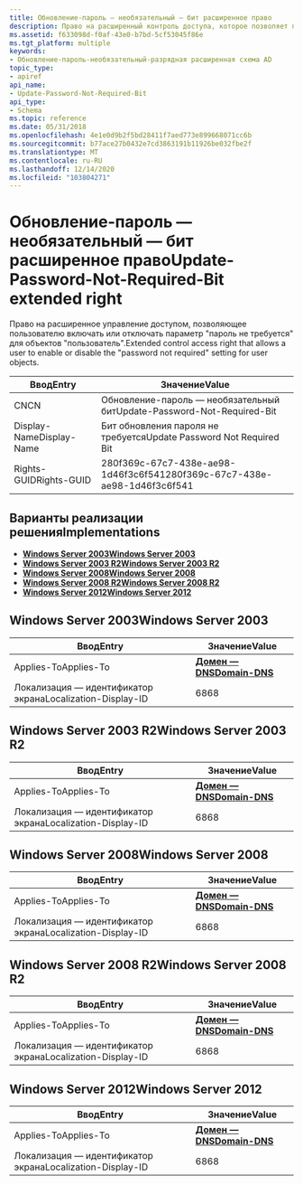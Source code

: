 ```yaml
---
title: Обновление-пароль — необязательный — бит расширенное право
description: Право на расширенный контроль доступа, которое позволяет пользователю включать или отключать пароль \ 0034; не требуется \ 0034; параметр для объектов User.
ms.assetid: f633098d-f0af-43e0-b7bd-5cf53045f86e
ms.tgt_platform: multiple
keywords:
- Обновление-пароль-необязательный-разрядная расширенная схема AD
topic_type:
- apiref
api_name:
- Update-Password-Not-Required-Bit
api_type:
- Schema
ms.topic: reference
ms.date: 05/31/2018
ms.openlocfilehash: 4e1e0d9b2f5bd28411f7aed773e899668071cc6b
ms.sourcegitcommit: b77ace27b0432e7cd3863191b11926be032fbe2f
ms.translationtype: MT
ms.contentlocale: ru-RU
ms.lasthandoff: 12/14/2020
ms.locfileid: "103804271"
---
```

# <a name="update-password-not-required-bit-extended-right"></a><span data-ttu-id="89b4b-104">Обновление-пароль — необязательный — бит расширенное право</span><span class="sxs-lookup"><span data-stu-id="89b4b-104">Update-Password-Not-Required-Bit extended right</span></span>

<span data-ttu-id="89b4b-105">Право на расширенное управление доступом, позволяющее пользователю включать или отключать параметр "пароль не требуется" для объектов "пользователь".</span><span class="sxs-lookup"><span data-stu-id="89b4b-105">Extended control access right that allows a user to enable or disable the "password not required" setting for user objects.</span></span>



| <span data-ttu-id="89b4b-106">Ввод</span><span class="sxs-lookup"><span data-stu-id="89b4b-106">Entry</span></span> | <span data-ttu-id="89b4b-107">Значение</span><span class="sxs-lookup"><span data-stu-id="89b4b-107">Value</span></span> |
|--------------|--------------------------------------|
| <span data-ttu-id="89b4b-108">CN</span><span class="sxs-lookup"><span data-stu-id="89b4b-108">CN</span></span>           | <span data-ttu-id="89b4b-109">Обновление-пароль — необязательный бит</span><span class="sxs-lookup"><span data-stu-id="89b4b-109">Update-Password-Not-Required-Bit</span></span>     |
| <span data-ttu-id="89b4b-110">Display-Name</span><span class="sxs-lookup"><span data-stu-id="89b4b-110">Display-Name</span></span> | <span data-ttu-id="89b4b-111">Бит обновления пароля не требуется</span><span class="sxs-lookup"><span data-stu-id="89b4b-111">Update Password Not Required Bit</span></span>     |
| <span data-ttu-id="89b4b-112">Rights-GUID</span><span class="sxs-lookup"><span data-stu-id="89b4b-112">Rights-GUID</span></span>  | <span data-ttu-id="89b4b-113">280f369c-67c7-438e-ae98-1d46f3c6f541</span><span class="sxs-lookup"><span data-stu-id="89b4b-113">280f369c-67c7-438e-ae98-1d46f3c6f541</span></span> |



## <a name="implementations"></a><span data-ttu-id="89b4b-114">Варианты реализации решения</span><span class="sxs-lookup"><span data-stu-id="89b4b-114">Implementations</span></span>

-   [<span data-ttu-id="89b4b-115">**Windows Server 2003**</span><span class="sxs-lookup"><span data-stu-id="89b4b-115">**Windows Server 2003**</span></span>](#windows-server-2003)
-   [<span data-ttu-id="89b4b-116">**Windows Server 2003 R2**</span><span class="sxs-lookup"><span data-stu-id="89b4b-116">**Windows Server 2003 R2**</span></span>](#windows-server-2003-r2)
-   [<span data-ttu-id="89b4b-117">**Windows Server 2008**</span><span class="sxs-lookup"><span data-stu-id="89b4b-117">**Windows Server 2008**</span></span>](#windows-server-2008)
-   [<span data-ttu-id="89b4b-118">**Windows Server 2008 R2**</span><span class="sxs-lookup"><span data-stu-id="89b4b-118">**Windows Server 2008 R2**</span></span>](#windows-server-2008-r2)
-   [<span data-ttu-id="89b4b-119">**Windows Server 2012**</span><span class="sxs-lookup"><span data-stu-id="89b4b-119">**Windows Server 2012**</span></span>](#windows-server-2012)

## <a name="windows-server-2003"></a><span data-ttu-id="89b4b-120">Windows Server 2003</span><span class="sxs-lookup"><span data-stu-id="89b4b-120">Windows Server 2003</span></span>



| <span data-ttu-id="89b4b-121">Ввод</span><span class="sxs-lookup"><span data-stu-id="89b4b-121">Entry</span></span> | <span data-ttu-id="89b4b-122">Значение</span><span class="sxs-lookup"><span data-stu-id="89b4b-122">Value</span></span> |
|-------------------------|----------------------------------------------|
| <span data-ttu-id="89b4b-123">Applies-To</span><span class="sxs-lookup"><span data-stu-id="89b4b-123">Applies-To</span></span>              | [<span data-ttu-id="89b4b-124">**Домен — DNS**</span><span class="sxs-lookup"><span data-stu-id="89b4b-124">**Domain-DNS**</span></span>](c-domaindns.md)<br/> |
| <span data-ttu-id="89b4b-125">Локализация — идентификатор экрана</span><span class="sxs-lookup"><span data-stu-id="89b4b-125">Localization-Display-ID</span></span> | <span data-ttu-id="89b4b-126">68</span><span class="sxs-lookup"><span data-stu-id="89b4b-126">68</span></span>                                           |



## <a name="windows-server-2003-r2"></a><span data-ttu-id="89b4b-127">Windows Server 2003 R2</span><span class="sxs-lookup"><span data-stu-id="89b4b-127">Windows Server 2003 R2</span></span>



| <span data-ttu-id="89b4b-128">Ввод</span><span class="sxs-lookup"><span data-stu-id="89b4b-128">Entry</span></span> | <span data-ttu-id="89b4b-129">Значение</span><span class="sxs-lookup"><span data-stu-id="89b4b-129">Value</span></span> |
|-------------------------|----------------------------------------------|
| <span data-ttu-id="89b4b-130">Applies-To</span><span class="sxs-lookup"><span data-stu-id="89b4b-130">Applies-To</span></span>              | [<span data-ttu-id="89b4b-131">**Домен — DNS**</span><span class="sxs-lookup"><span data-stu-id="89b4b-131">**Domain-DNS**</span></span>](c-domaindns.md)<br/> |
| <span data-ttu-id="89b4b-132">Локализация — идентификатор экрана</span><span class="sxs-lookup"><span data-stu-id="89b4b-132">Localization-Display-ID</span></span> | <span data-ttu-id="89b4b-133">68</span><span class="sxs-lookup"><span data-stu-id="89b4b-133">68</span></span>                                           |



## <a name="windows-server-2008"></a><span data-ttu-id="89b4b-134">Windows Server 2008</span><span class="sxs-lookup"><span data-stu-id="89b4b-134">Windows Server 2008</span></span>



| <span data-ttu-id="89b4b-135">Ввод</span><span class="sxs-lookup"><span data-stu-id="89b4b-135">Entry</span></span> | <span data-ttu-id="89b4b-136">Значение</span><span class="sxs-lookup"><span data-stu-id="89b4b-136">Value</span></span> |
|-------------------------|----------------------------------------------|
| <span data-ttu-id="89b4b-137">Applies-To</span><span class="sxs-lookup"><span data-stu-id="89b4b-137">Applies-To</span></span>              | [<span data-ttu-id="89b4b-138">**Домен — DNS**</span><span class="sxs-lookup"><span data-stu-id="89b4b-138">**Domain-DNS**</span></span>](c-domaindns.md)<br/> |
| <span data-ttu-id="89b4b-139">Локализация — идентификатор экрана</span><span class="sxs-lookup"><span data-stu-id="89b4b-139">Localization-Display-ID</span></span> | <span data-ttu-id="89b4b-140">68</span><span class="sxs-lookup"><span data-stu-id="89b4b-140">68</span></span>                                           |



## <a name="windows-server-2008-r2"></a><span data-ttu-id="89b4b-141">Windows Server 2008 R2</span><span class="sxs-lookup"><span data-stu-id="89b4b-141">Windows Server 2008 R2</span></span>



| <span data-ttu-id="89b4b-142">Ввод</span><span class="sxs-lookup"><span data-stu-id="89b4b-142">Entry</span></span> | <span data-ttu-id="89b4b-143">Значение</span><span class="sxs-lookup"><span data-stu-id="89b4b-143">Value</span></span> |
|-------------------------|----------------------------------------------|
| <span data-ttu-id="89b4b-144">Applies-To</span><span class="sxs-lookup"><span data-stu-id="89b4b-144">Applies-To</span></span>              | [<span data-ttu-id="89b4b-145">**Домен — DNS**</span><span class="sxs-lookup"><span data-stu-id="89b4b-145">**Domain-DNS**</span></span>](c-domaindns.md)<br/> |
| <span data-ttu-id="89b4b-146">Локализация — идентификатор экрана</span><span class="sxs-lookup"><span data-stu-id="89b4b-146">Localization-Display-ID</span></span> | <span data-ttu-id="89b4b-147">68</span><span class="sxs-lookup"><span data-stu-id="89b4b-147">68</span></span>                                           |



## <a name="windows-server-2012"></a><span data-ttu-id="89b4b-148">Windows Server 2012</span><span class="sxs-lookup"><span data-stu-id="89b4b-148">Windows Server 2012</span></span>



| <span data-ttu-id="89b4b-149">Ввод</span><span class="sxs-lookup"><span data-stu-id="89b4b-149">Entry</span></span> | <span data-ttu-id="89b4b-150">Значение</span><span class="sxs-lookup"><span data-stu-id="89b4b-150">Value</span></span> |
|-------------------------|----------------------------------------------|
| <span data-ttu-id="89b4b-151">Applies-To</span><span class="sxs-lookup"><span data-stu-id="89b4b-151">Applies-To</span></span>              | [<span data-ttu-id="89b4b-152">**Домен — DNS**</span><span class="sxs-lookup"><span data-stu-id="89b4b-152">**Domain-DNS**</span></span>](c-domaindns.md)<br/> |
| <span data-ttu-id="89b4b-153">Локализация — идентификатор экрана</span><span class="sxs-lookup"><span data-stu-id="89b4b-153">Localization-Display-ID</span></span> | <span data-ttu-id="89b4b-154">68</span><span class="sxs-lookup"><span data-stu-id="89b4b-154">68</span></span>                                           |



 

 





